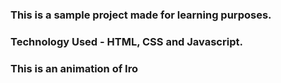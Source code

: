 ### This is a sample project made for learning purposes.
### Technology Used - HTML, CSS and Javascript.

### This is an animation of Iro